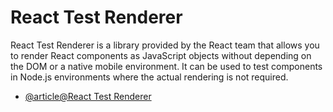 # React Test Renderer

React Test Renderer is a library provided by the React team that allows you to render React components as JavaScript objects without depending on the DOM or a native mobile environment. It can be used to test components in Node.js environments where the actual rendering is not required.

- [@article@React Test Renderer](https://jestjs.io/docs/tutorial-react)